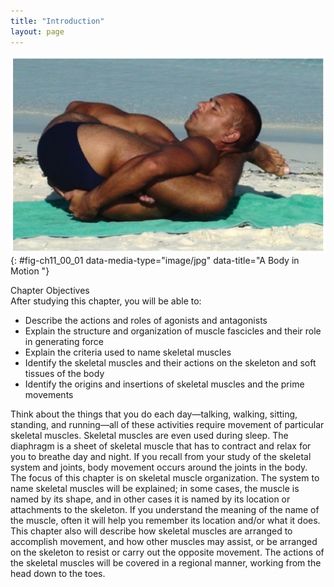 ```yaml
---
title: "Introduction"
layout: page
---
```



<?cnx.eoc class="summary" title="Chapter Review"?>

<?cnx.eoc class="interactive-exercise" title="Interactive Link Questions"?>

<?cnx.eoc class="multiple-choice" title="Review Questions" ?>

<?cnx.eoc class="free-response" title="Critical Thinking Questions"?>

 ![This photo shows a man executing a complicated yoga pose.](../resources/1100_Body_in_Motion.jpg "The muscular system allows us to move, flex and contort our bodies. Practicing yoga, as pictured here, is a good example of the voluntary use of the muscular system. (credit: Dmitry Yanchylenko)"){: #fig-ch11_00_01 data-media-type="image/jpg" data-title="A Body in Motion "}

<div data-type="note" id="eip-773" class="chapter-objectives" markdown="1">
<div data-type="title">
Chapter Objectives
</div>
After studying this chapter, you will be able to:

* Describe the actions and roles of agonists and antagonists
* Explain the structure and organization of muscle fascicles and their role in generating force
* Explain the criteria used to name skeletal muscles
* Identify the skeletal muscles and their actions on the skeleton and soft tissues of the body
* Identify the origins and insertions of skeletal muscles and the prime movements

</div>

Think about the things that you do each day—talking, walking, sitting, standing, and running—all of these activities require movement of particular skeletal muscles. Skeletal muscles are even used during sleep. The diaphragm is a sheet of skeletal muscle that has to contract and relax for you to breathe day and night. If you recall from your study of the skeletal system and joints, body movement occurs around the joints in the body. The focus of this chapter is on skeletal muscle organization. The system to name skeletal muscles will be explained; in some cases, the muscle is named by its shape, and in other cases it is named by its location or attachments to the skeleton. If you understand the meaning of the name of the muscle, often it will help you remember its location and/or what it does. This chapter also will describe how skeletal muscles are arranged to accomplish movement, and how other muscles may assist, or be arranged on the skeleton to resist or carry out the opposite movement. The actions of the skeletal muscles will be covered in a regional manner, working from the head down to the toes.

